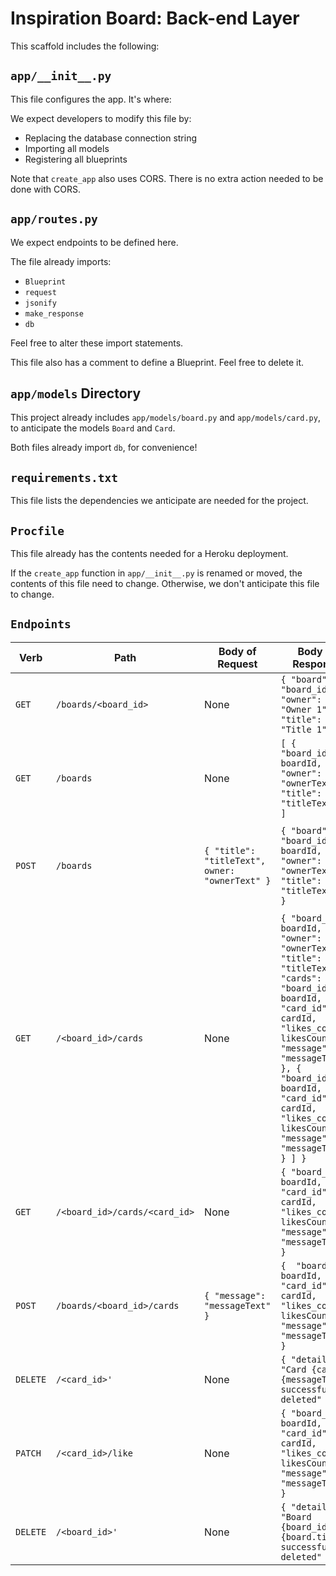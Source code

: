 # Inspiration Board: Back-end Layer

This scaffold includes the following:

## `app/__init__.py`

This file configures the app. It's where:

We expect developers to modify this file by:

- Replacing the database connection string
- Importing all models
- Registering all blueprints

Note that `create_app` also uses CORS. There is no extra action needed to be done with CORS.

## `app/routes.py`

We expect endpoints to be defined here.

The file already imports:

- `Blueprint`
- `request`
- `jsonify`
- `make_response`
- `db`

Feel free to alter these import statements.

This file also has a comment to define a Blueprint. Feel free to delete it.

## `app/models` Directory

This project already includes `app/models/board.py` and `app/models/card.py`, to anticipate the models `Board` and `Card`.

Both files already import `db`, for convenience!

## `requirements.txt`

This file lists the dependencies we anticipate are needed for the project.

## `Procfile`

This file already has the contents needed for a Heroku deployment.

If the `create_app` function in `app/__init__.py` is renamed or moved, the contents of this file need to change. Otherwise, we don't anticipate this file to change.

## `Endpoints`
| Verb  | Path  | Body of Request | Body of Response | What it does  |
|---|---|---|---|---|
| `GET`  | `/boards/<board_id>`  | None | `{ "board": { "board_id": 1, "owner": "Owner 1", "title": "Title 1" } }` | Retrieves a board  |
| `GET`  | `/boards`  | None | `[ { "board_id": boardId, "owner": "ownerText", "title": "titleText" } ] `| Retrieves a list of boards  |
| `POST`  | `/boards`  | `{ "title": "titleText", owner: "ownerText" }`  | `{ "board": { "board_id": boardId, "owner": "ownerText", "title": "titleText" } }` | Creates a new board with title and owner informtion   |
| `GET`  | `/<board_id>/cards`  | None | `{ "board_id": boardId, "owner": "ownerText", "title": "titleText", "cards": [ { "board_id": boardId, "card_id": cardId, "likes_count": likesCount, "message": "messageText" }, { "board_id": boardId, "card_id": cardId, "likes_count": likesCount, "message": "messageText" } ] }` | Retrieves a list of cards under one specific board   |
| `GET`  | `/<board_id>/cards/<card_id>`  | None | `{ "board_id": boardId, "card_id": cardId, "likes_count": likesCount, "message": "messageText" }` | Retrieves one card under one specific board   |
| `POST`  | `/boards/<board_id>/cards`  | `{ "message": "messageText" }` | `{  "board_id": boardId, "card_id": cardId, "likes_count": likesCount, "message": "messageText" }` | Creates a new card   |
| `DELETE`  | `/<card_id>'`  | None | `{ "details": "Card {cardId} {messageText} successfully deleted" }` | Deletes a card |
| `PATCH`  | `/<card_id>/like`  | None | `{ "board_id": boardId, "card_id": cardId, "likes_count": likesCount, "message": "messageText" }` | Updates the like counts of a card by 1|
| `DELETE`  | `/<board_id>'`  | None | `{ "details": "Board {board_id} {board.title} successfully deleted" }` | Deletes a board |
